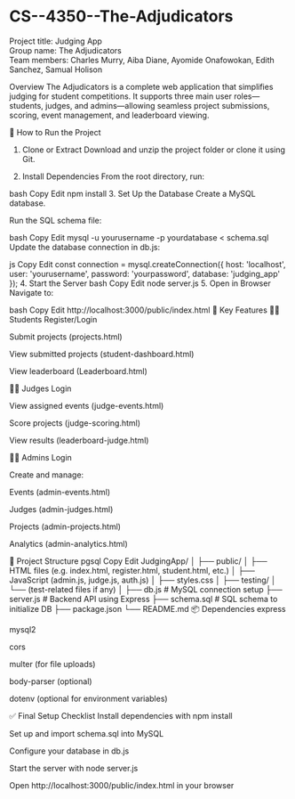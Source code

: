# CS--4350--The-Adjudicators

Project title: Judging App  
Group name: The Adjudicators  
Team members: Charles Murry, Aiba Diane, Ayomide Onafowokan, Edith Sanchez, Samual Holison  


 Overview
The Adjudicators is a complete web application that simplifies judging for student competitions. It supports three main user roles—students, judges, and admins—allowing seamless project submissions, scoring, event management, and leaderboard viewing.

🚀 How to Run the Project
1. Clone or Extract
Download and unzip the project folder or clone it using Git.

2. Install Dependencies
From the root directory, run:

bash
Copy
Edit
npm install
3. Set Up the Database
Create a MySQL database.

Run the SQL schema file:

bash
Copy
Edit
mysql -u yourusername -p yourdatabase < schema.sql
Update the database connection in db.js:

js
Copy
Edit
const connection = mysql.createConnection({
  host: 'localhost',
  user: 'yourusername',
  password: 'yourpassword',
  database: 'judging_app'
});
4. Start the Server
bash
Copy
Edit
node server.js
5. Open in Browser
Navigate to:

bash
Copy
Edit
http://localhost:3000/public/index.html
🔑 Key Features
👩‍🎓 Students
Register/Login

Submit projects (projects.html)

View submitted projects (student-dashboard.html)

View leaderboard (Leaderboard.html)

👨‍⚖️ Judges
Login

View assigned events (judge-events.html)

Score projects (judge-scoring.html)

View results (leaderboard-judge.html)

👨‍💼 Admins
Login

Create and manage:

Events (admin-events.html)

Judges (admin-judges.html)

Projects (admin-projects.html)

Analytics (admin-analytics.html)

📁 Project Structure
pgsql
Copy
Edit
JudgingApp/
│
├── public/
│   ├── HTML files (e.g. index.html, register.html, student.html, etc.)
│   ├── JavaScript (admin.js, judge.js, auth.js)
│   ├── styles.css
│
├── testing/
│   └── (test-related files if any)
│
├── db.js             # MySQL connection setup
├── server.js         # Backend API using Express
├── schema.sql        # SQL schema to initialize DB
├── package.json
└── README.md
📦 Dependencies
express

mysql2

cors

multer (for file uploads)

body-parser (optional)

dotenv (optional for environment variables)

✅ Final Setup Checklist
 Install dependencies with npm install

 Set up and import schema.sql into MySQL

 Configure your database in db.js

 Start the server with node server.js

 Open http://localhost:3000/public/index.html in your browser
